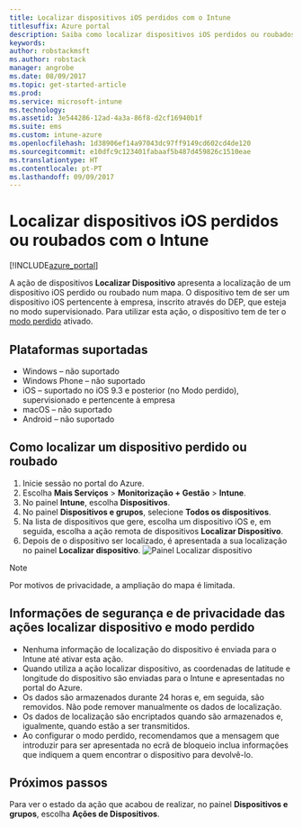 ```yaml
---
title: Localizar dispositivos iOS perdidos com o Intune
titlesuffix: Azure portal
description: Saiba como localizar dispositivos iOS perdidos ou roubados com o Intune. "
keywords: 
author: robstackmsft
ms.author: robstack
manager: angrobe
ms.date: 08/09/2017
ms.topic: get-started-article
ms.prod: 
ms.service: microsoft-intune
ms.technology: 
ms.assetid: 3e544286-12ad-4a3a-86f8-d2cf16940b1f
ms.suite: ems
ms.custom: intune-azure
ms.openlocfilehash: 1d38906ef14a97043dc97ff9149cd602cd4de120
ms.sourcegitcommit: e10dfc9c123401fabaaf5b487d459826c1510eae
ms.translationtype: HT
ms.contentlocale: pt-PT
ms.lasthandoff: 09/09/2017
---
```

# <a name="locate-lost-or-stolen-ios-devices-with-intune"></a>Localizar dispositivos iOS perdidos ou roubados com o Intune


[!INCLUDE[azure_portal](./includes/azure_portal.md)]

A ação de dispositivos **Localizar Dispositivo** apresenta a localização de um dispositivo iOS perdido ou roubado num mapa. O dispositivo tem de ser um dispositivo iOS pertencente à empresa, inscrito através do DEP, que esteja no modo supervisionado. Para utilizar esta ação, o dispositivo tem de ter o [modo perdido](/intune-azure/manage-devices/lost-mode.md) ativado.

## <a name="supported-platforms"></a>Plataformas suportadas

- Windows – não suportado
- Windows Phone – não suportado
- iOS – suportado no iOS 9.3 e posterior (no Modo perdido), supervisionado e pertencente à empresa
- macOS – não suportado
- Android – não suportado

## <a name="how-to-locate-a-lost-or-stolen-device"></a>Como localizar um dispositivo perdido ou roubado

1. Inicie sessão no portal do Azure.
2. Escolha **Mais Serviços** > **Monitorização + Gestão** > **Intune**.
3. No painel **Intune**, escolha **Dispositivos**.
4. No painel **Dispositivos e grupos**, selecione **Todos os dispositivos**.
5. Na lista de dispositivos que gere, escolha um dispositivo iOS e, em seguida, escolha a ação remota de dispositivos **Localizar Dispositivo**.
6. Depois de o dispositivo ser localizado, é apresentada a sua localização no painel **Localizar dispositivo**.
    ![Painel Localizar dispositivo](./media/locate-device.png)

>[!NOTE]
>Por motivos de privacidade, a ampliação do mapa é limitada.

## <a name="security-and-privacy-information-for-the-lost-mode-and-locate-device-actions"></a>Informações de segurança e de privacidade das ações localizar dispositivo e modo perdido
- Nenhuma informação de localização do dispositivo é enviada para o Intune até ativar esta ação.
- Quando utiliza a ação localizar dispositivo, as coordenadas de latitude e longitude do dispositivo são enviadas para o Intune e apresentadas no portal do Azure.
- Os dados são armazenados durante 24 horas e, em seguida, são removidos. Não pode remover manualmente os dados de localização.
- Os dados de localização são encriptados quando são armazenados e, igualmente, quando estão a ser transmitidos.
- Ao configurar o modo perdido, recomendamos que a mensagem que introduzir para ser apresentada no ecrã de bloqueio inclua informações que indiquem a quem encontrar o dispositivo para devolvê-lo.


## <a name="next-steps"></a>Próximos passos

Para ver o estado da ação que acabou de realizar, no painel **Dispositivos e grupos**, escolha **Ações de Dispositivos**.